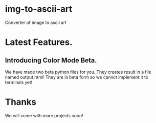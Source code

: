 # img-to-ascii-art
Converter of image to ascii art
# Latest Features.
## Introducing Color Mode Beta.
We have made two beta python files for you. They creates result in a file named output.html! They are in beta form so we cannot implement it to terminals yet!
# Thanks
We will come with more projects soon!

